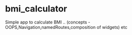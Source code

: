 # bmi_calculator
Simple app to calculate BMI .. (concepts - OOPS,Navigation,namedRoutes,composition of widgets) etc

